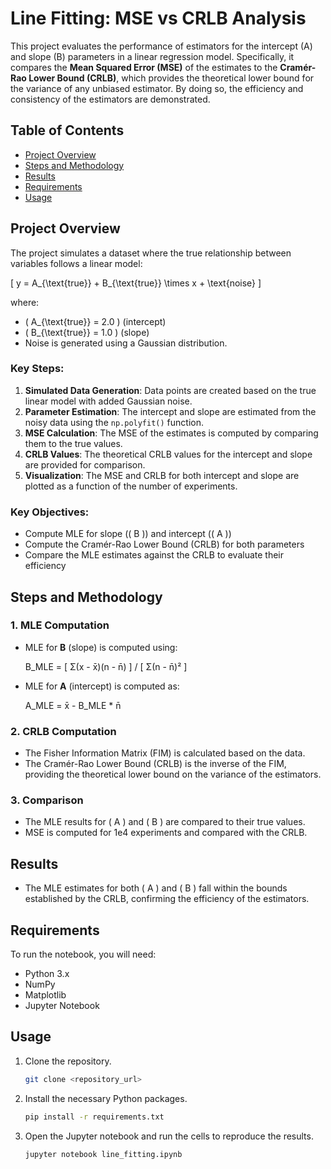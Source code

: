 # Line Fitting: MSE vs CRLB Analysis

This project evaluates the performance of estimators for the intercept (A) and slope (B) parameters in a linear regression model. Specifically, it compares the **Mean Squared Error (MSE)** of the estimates to the **Cramér-Rao Lower Bound (CRLB)**, which provides the theoretical lower bound for the variance of any unbiased estimator. By doing so, the efficiency and consistency of the estimators are demonstrated.

## Table of Contents
- [Project Overview](#Project-Overview)
- [Steps and Methodology](#steps-and-methodology)
- [Results](#results)
- [Requirements](#requirements)
- [Usage](#usage)

## Project Overview

The project simulates a dataset where the true relationship between variables follows a linear model: 

\[ y = A_{\text{true}} + B_{\text{true}} \times x + \text{noise} \]

where:
- \( A_{\text{true}} = 2.0 \) (intercept)
- \( B_{\text{true}} = 1.0 \) (slope)
- Noise is generated using a Gaussian distribution.

### Key Steps:
1. **Simulated Data Generation**: Data points are created based on the true linear model with added Gaussian noise.
2. **Parameter Estimation**: The intercept and slope are estimated from the noisy data using the `np.polyfit()` function.
3. **MSE Calculation**: The MSE of the estimates is computed by comparing them to the true values.
4. **CRLB Values**: The theoretical CRLB values for the intercept and slope are provided for comparison.
5. **Visualization**: The MSE and CRLB for both intercept and slope are plotted as a function of the number of experiments.

### Key Objectives:
- Compute MLE for slope (\( B \)) and intercept (\( A \))
- Compute the Cramér-Rao Lower Bound (CRLB) for both parameters
- Compare the MLE estimates against the CRLB to evaluate their efficiency

## Steps and Methodology

### 1. MLE Computation

- MLE for **B** (slope) is computed using:
  
  B_MLE = [ Σ(x - x̄)(n - n̄) ] / [ Σ(n - n̄)² ]

- MLE for **A** (intercept) is computed as:

  A_MLE = x̄ - B_MLE * n̄


### 2. CRLB Computation
- The Fisher Information Matrix (FIM) is calculated based on the data.
- The Cramér-Rao Lower Bound (CRLB) is the inverse of the FIM, providing the theoretical lower bound on the variance of the estimators.

### 3. Comparison
- The MLE results for \( A \) and \( B \) are compared to their true values.
- MSE is computed for 1e4 experiments and compared with the CRLB.

## Results

- The MLE estimates for both \( A \) and \( B \) fall within the bounds established by the CRLB, confirming the efficiency of the estimators.

## Requirements

To run the notebook, you will need:
- Python 3.x
- NumPy
- Matplotlib
- Jupyter Notebook

## Usage

1. Clone the repository.
    ```bash
    git clone <repository_url>
    ```
2. Install the necessary Python packages.
    ```bash
    pip install -r requirements.txt
    ```
3. Open the Jupyter notebook and run the cells to reproduce the results.
    ```bash
    jupyter notebook line_fitting.ipynb
    ```
